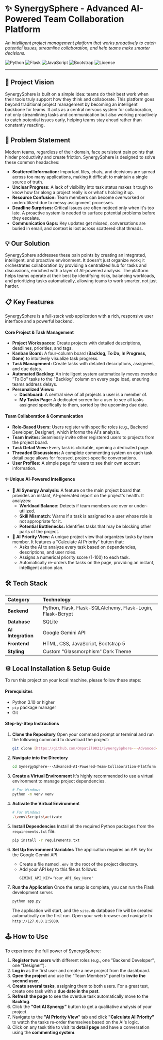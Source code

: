 # ✨ SynergySphere - Advanced AI-Powered Team Collaboration Platform

*An intelligent project management platform that works proactively to catch potential issues, streamline collaboration, and help teams make smarter decisions.*

![Python](https://img.shields.io/badge/Python-3.11+-blue.svg?style=for-the-badge&logo=python)
![Flask](https://img.shields.io/badge/Flask-2.3-black.svg?style=for-the-badge&logo=flask)
![JavaScript](https://img.shields.io/badge/JavaScript-ES6-yellow.svg?style=for-the-badge&logo=javascript)
![Bootstrap](https://img.shields.io/badge/Bootstrap-5.3-purple.svg?style=for-the-badge&logo=bootstrap)
![License](https://img.shields.io/badge/License-MIT-green.svg?style=for-the-badge)

---

## 🚀 Project Vision

SynergySphere is built on a simple idea: teams do their best work when their tools truly support how they think and collaborate. This platform goes beyond traditional project management by becoming an intelligent backbone for teams. It acts as a central nervous system for collaboration, not only streamlining tasks and communication but also working proactively to catch potential issues early, helping teams stay ahead rather than constantly reacting.

## 🎯 Problem Statement

Modern teams, regardless of their domain, face persistent pain points that hinder productivity and create friction. SynergySphere is designed to solve these common headaches:

* **Scattered Information:** Important files, chats, and decisions are spread across too many applications, making it difficult to maintain a single source of truth.
* **Unclear Progress:** A lack of visibility into task status makes it tough to know how far along a project really is or what's holding it up.
* **Resource Confusion:** Team members can become overworked or underutilized due to messy assignment processes.
* **Deadline Surprises:** Critical issues are often noticed only when it's too late. A proactive system is needed to surface potential problems before they escalate.
* **Communication Gaps:** Key updates get missed, conversations are buried in email, and context is lost across scattered chat threads.

## 💡 Our Solution

SynergySphere addresses these pain points by creating an integrated, intelligent, and proactive environment. It doesn't just organize work; it orchestrates collaboration by providing a centralized hub for tasks and discussions, enriched with a layer of AI-powered analysis. The platform helps teams operate at their best by identifying risks, balancing workloads, and prioritizing tasks automatically, allowing teams to work smarter, not just harder.

## 📋 Key Features

SynergySphere is a full-stack web application with a rich, responsive user interface and a powerful backend.

#### Core Project & Task Management
* **Project Workspaces:** Create projects with detailed descriptions, deadlines, priorities, and tags.
* **Kanban Board:** A four-column board (**Backlog, To Do, In Progress, Done**) to intuitively visualize task progress.
* **Task Management:** Create tasks with detailed descriptions, assignees, and due dates.
* **Automated Backlog:** An intelligent system automatically moves overdue "To Do" tasks to the "Backlog" column on every page load, ensuring teams address delays.
* **Personalized Views:**
    * **Dashboard:** A central view of all projects a user is a member of.
    * **My Tasks Page:** A dedicated screen for a user to see all tasks assigned specifically to them, sorted by the upcoming due date.

#### Team Collaboration & Communication
* **Role-Based Users:** Users register with specific roles (e.g., Backend Developer, Designer), which informs the AI's analysis.
* **Team Invites:** Seamlessly invite other registered users to projects from the project board.
* **Task Detail View:** Every task is clickable, opening a dedicated page.
* **Threaded Discussions:** A complete commenting system on each task detail page allows for focused, project-specific conversations.
* **User Profiles:** A simple page for users to see their own account information.

#### ✨ Unique AI-Powered Intelligence
* 🤖 **AI Synergy Analysis:** A feature on the main project board that provides an instant, AI-generated report on the project's health. It analyzes:
    * **Workload Balance:** Detects if team members are over or under-utilized.
    * **Skill Mismatch:** Warns if a task is assigned to a user whose role is not appropriate for it.
    * **Potential Bottlenecks:** Identifies tasks that may be blocking other parts of the project.
* 🚀 **AI Priority View:** A unique project view that organizes tasks by team member. It features a "Calculate AI Priority" button that:
    * Asks the AI to analyze every task based on dependencies, descriptions, and user roles.
    * Assigns a numerical priority score (1-100) to each task.
    * Automatically re-orders the tasks on the page, providing an instant, intelligent action plan.

## 🛠️ Tech Stack

| Category         | Technology                                                 |
| :--------------- | :--------------------------------------------------------- |
| **Backend** | Python, Flask, Flask-SQLAlchemy, Flask-Login, Flask-Bcrypt |
| **Database** | SQLite                                                     |
| **AI Integration**| Google Gemini API                                          |
| **Frontend** | HTML, CSS, JavaScript, Bootstrap 5                         |
| **Styling** | Custom "Glassmorphism" Dark Theme                          |

## ⚙️ Local Installation & Setup Guide

To run this project on your local machine, please follow these steps:

#### Prerequisites
* Python 3.10 or higher
* `pip` package manager
* Git

#### Step-by-Step Instructions

1.  **Clone the Repository**
    Open your command prompt or terminal and run the following command to download the project:
    ```bash
    git clone [https://github.com/Ompatil9021/SynergySphere---Advanced-AI-Powered-Team-Collaboration-Platform](https://github.com/Ompatil9021/SynergySphere---Advanced-AI-Powered-Team-Collaboration-Platform)
    ```

2.  **Navigate into the Directory**
    ```bash
    cd SynergySphere---Advanced-AI-Powered-Team-Collaboration-Platform
    ```

3.  **Create a Virtual Environment**
    It's highly recommended to use a virtual environment to manage project dependencies.
    ```bash
    # For Windows
    python -m venv venv
    ```

4.  **Activate the Virtual Environment**
    ```bash
    # For Windows
    .\venv\Scripts\activate
    ```

5.  **Install Dependencies**
    Install all the required Python packages from the `requirements.txt` file.
    ```bash
    pip install -r requirements.txt
    ```

6.  **Set Up Environment Variables**
    The application requires an API key for the Google Gemini API.
    * Create a file named `.env` in the root of the project directory.
    * Add your API key to this file as follows:
        ```
        GEMINI_API_KEY='Your_API_Key_Here'
        ```

7.  **Run the Application**
    Once the setup is complete, you can run the Flask development server.
    ```bash
    python app.py
    ```
    The application will start, and the `site.db` database file will be created automatically on the first run. Open your web browser and navigate to `http://127.0.0.1:5000`.

## 🕹️ How to Use

To experience the full power of SynergySphere:
1.  **Register two users** with different roles (e.g., one "Backend Developer", one "Designer").
2.  **Log in** as the first user and create a new project from the dashboard.
3.  **Open the project** and use the "Team Members" panel to **invite the second user**.
4.  **Create several tasks**, assigning them to both users. For a great test, create one task with a **due date in the past**.
5.  **Refresh the page** to see the overdue task automatically move to the **Backlog**.
6.  Click the **"Get AI Synergy"** button to get a qualitative analysis of your project.
7.  Navigate to the **"AI Priority View"** tab and click **"Calculate AI Priority"** to watch the tasks re-order themselves based on the AI's logic.
8.  Click on any task title to visit its **detail page** and have a conversation using the **commenting system**.
